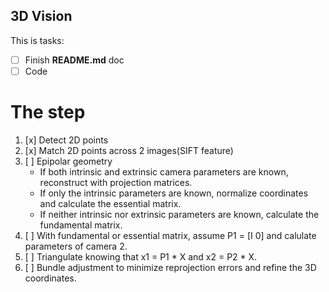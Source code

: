 3D Vision
---------
This is tasks:

- [ ] Finish **README.md** doc
- [ ] Code

The step
========

1. [x] Detect 2D points
1. [x] Match 2D points across 2 images(SIFT feature)
1. [ ] Epipolar geometry
   - If both intrinsic and extrinsic camera parameters are known, reconstruct with projection matrices.
   - If only the intrinsic parameters are known, normalize coordinates and calculate the essential matrix.
   - If neither intrinsic nor extrinsic parameters are known, calculate the
fundamental matrix.
1. [ ] With fundamental or essential matrix, assume P1 = [I 0] and calulate parameters of camera 2.
1. [ ] Triangulate knowing that x1 = P1 * X and x2 = P2 * X.
1. [ ] Bundle adjustment to minimize reprojection errors and refine the 3D coordinates.

